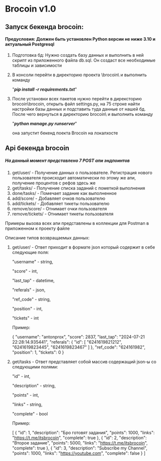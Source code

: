 # **Brocoin v1.0**

## Запуск бекенда brocoin:

#### Предусловия: Должен быть установлен Python версии не ниже 3.10 и актуальный Postgresql
1) Подготовка бд: Нужно создать базу данных и выполнить в ней скрипт из приложенного файла db.sql. Он создаст все необходимые таблицы и зависимости
2) В консоли перейти в директорию проекта \brocoin\ и выполнить команду 

    "_**pip install -r requirements.txt**_"
3) После установки всех пакетов нужно перейти в дирексторию brocoin\brocoin\, открыть файл
settings.py, на 75 строке найти настройки базы данных и подставить туда данные от нашей бд.
После чего вернуться в директорию brocoin\ и выполнить команду

    "_**python manage.py runserver**_"

    она запустит бекенд поекта Brocoin на локалхосте

## Api бекенда brocoin

##### На данный момент представлено 7 POST апи эндпоинтов
1) get/user/ - Получение данных о пользователе. Регистрация нового пользователя происходит автоматически по этому же апи, получение процентов с рефов здесь же
2) get/tasks/ - Получение списка заданий с пометкой выполнения
3) done/tasks/ - Помечает задание как выполненное
4) add/score/ - Добавляет очков пользователю
5) add/tickets/ - Добавляет тикеты пользователю
6) remove/score/ - Отнимает очки пользователя
7) remove/tickets/ - Отнимает тикеты пользователя

Примеры вызова всех апи представлены в коллекции для Postman в приложенном к проекту файле

Описание типов возвращаемых данных:

1) get/user/ - Ответ приходит в формате json который содержит в себе следующие поля:
   
    "username" - string,
   
    "score" - int,
   
    "last_tap" - datetime,
   
    "referals" - json,
   
    "ref_code" - string,
   
    "position" - int,
   
    "tickets" - int
   
    Пример:
   
   {
    "username": "antonprox",
    "score": 2837,
    "last_tap": "2024-07-21 22:28:14.935441",
    "referals": {
        "id": [
            "6241619821212",
            "6241619823445",
            "6241619823467"
        ]
    },
    "ref_code": "624161982",
    "position": 1,
    "tickets": 0
    }
2) get/tasks - Ответ представляет собой массив содержащий json-ы со следующими полями:

   "id" - int,
   
   "description" - string,
   
   "points" - int,
   
   "links" - string,
   
   "complete" - bool

   Пример: 

    [
    {
        "id": 1,
        "description": "Бро готовят задания",
        "points": 1000,
        "links": "https://t.me/itsbrocoin",
        "complete": true
    },
    {
        "id": 2,
        "description": "Второе задание",
        "points": 5000,
        "links": "https://t.me/itsbrocoin",
        "complete": true
    },
    {
        "id": 3,
        "description": "Subscribe my Channel",
        "points": 1000,
        "links": "https://youtube.com",
        "complete": false
    }
]
